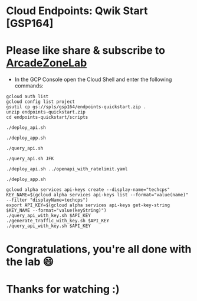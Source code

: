 
# Cloud Endpoints: Qwik Start [GSP164]

# Please like share & subscribe to [ArcadeZoneLab](https://www.youtube.com/@arcadezonelab)

* In the GCP Console open the Cloud Shell and enter the following commands:

```
gcloud auth list
gcloud config list project
gsutil cp gs://spls/gsp164/endpoints-quickstart.zip .
unzip endpoints-quickstart.zip
cd endpoints-quickstart/scripts

./deploy_api.sh

./deploy_app.sh

./query_api.sh

./query_api.sh JFK

./deploy_api.sh ../openapi_with_ratelimit.yaml

./deploy_app.sh

gcloud alpha services api-keys create --display-name="techcps"
KEY_NAME=$(gcloud alpha services api-keys list --format="value(name)" --filter "displayName=techcps")
export API_KEY=$(gcloud alpha services api-keys get-key-string $KEY_NAME --format="value(keyString)")
./query_api_with_key.sh $API_KEY
./generate_traffic_with_key.sh $API_KEY
./query_api_with_key.sh $API_KEY
```

# Congratulations, you're all done with the lab 😄

# Thanks for watching :)
